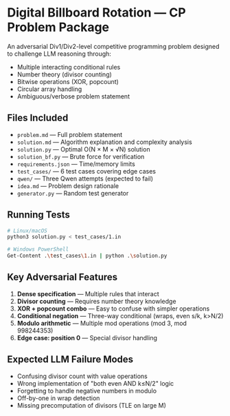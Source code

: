 # Digital Billboard Rotation — CP Problem Package

An adversarial Div1/Div2-level competitive programming problem designed to challenge LLM reasoning through:
- Multiple interacting conditional rules
- Number theory (divisor counting)
- Bitwise operations (XOR, popcount)
- Circular array handling
- Ambiguous/verbose problem statement

## Files Included

- `problem.md` — Full problem statement
- `solution.md` — Algorithm explanation and complexity analysis
- `solution.py` — Optimal O(N × M × √N) solution
- `solution_bf.py` — Brute force for verification
- `requirements.json` — Time/memory limits
- `test_cases/` — 6 test cases covering edge cases
- `qwen/` — Three Qwen attempts (expected to fail)
- `idea.md` — Problem design rationale
- `generator.py` — Random test generator

## Running Tests

```bash
# Linux/macOS
python3 solution.py < test_cases/1.in

# Windows PowerShell
Get-Content .\test_cases\1.in | python .\solution.py
```

## Key Adversarial Features

1. **Dense specification** — Multiple rules that interact
2. **Divisor counting** — Requires number theory knowledge
3. **XOR + popcount combo** — Easy to confuse with simpler operations
4. **Conditional negation** — Three-way conditional (wraps, even s/k, k>N/2)
5. **Modulo arithmetic** — Multiple mod operations (mod 3, mod 998244353)
6. **Edge case: position 0** — Special divisor handling

## Expected LLM Failure Modes

- Confusing divisor count with value operations
- Wrong implementation of "both even AND k≤N/2" logic
- Forgetting to handle negative numbers in modulo
- Off-by-one in wrap detection
- Missing precomputation of divisors (TLE on large M)